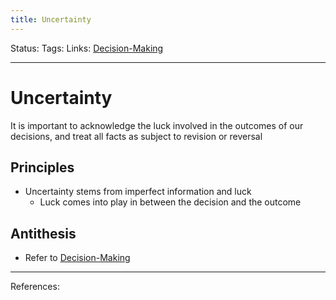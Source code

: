 ```yaml
---
title: Uncertainty
---
```

Status:
Tags:
Links: [Decision-Making](out/decision-making.md)
___
# Uncertainty
It is important to acknowledge the luck involved in the outcomes of our decisions, and treat all facts as subject to revision or reversal
## Principles
- Uncertainty stems from imperfect information and luck
	- Luck comes into play in between the decision and the outcome
## Antithesis
- Refer to [Decision-Making](out/decision-making.md)
___
References: